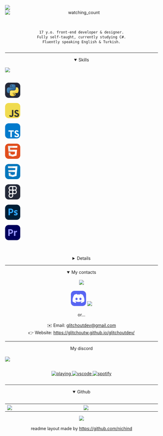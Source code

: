 <div align="center" class="head-me" style="display: flex; flex-flow: column wrap;">
	<img src="https://api.statusbadges.me/badge/status/731480310184935426"/>
	<img src="https://komarev.com/ghpvc/?username=glitchoutdev&color=9963B3" alt="watching_count"/>
	<br>
	<br>
 
	17 y.o. front-end developer & designer.
 	Fully self-taught, currently studying C#.
  	Fluently speaking English & Turkish.
</div>

----

<div align="center" class="skills" style="display: flex; flex-flow: column wrap">
	<details open>
	<summary>Skills</summary><br>
	<div align="center" class="skills" style="display: flex; flex-flow: column wrap">
	<img src="https://raw.githubusercontent.com/nichind/nichind/dd073285c74006a8a95048c2eb528b50dfa91730/assets/img/skills.svg"/><br><br>
	<img src="https://raw.githubusercontent.com/tandpfun/skill-icons/de91fca307a83d75fc5b1f6ce24540454acead41/icons/Python-Dark.svg" width="50"/><a>&nbsp;</a> 
	<img src="https://raw.githubusercontent.com/tandpfun/skill-icons/de91fca307a83d75fc5b1f6ce24540454acead41/icons/JavaScript.svg" width="50"/><a>&nbsp;</a> 
	<img src="https://raw.githubusercontent.com/tandpfun/skill-icons/de91fca307a83d75fc5b1f6ce24540454acead41/icons/TypeScript.svg" width="50"/><a>&nbsp;</a> 
	<img src="https://raw.githubusercontent.com/tandpfun/skill-icons/de91fca307a83d75fc5b1f6ce24540454acead41/icons/HTML.svg" width="50"/><a>&nbsp;</a> 
	<img src="https://raw.githubusercontent.com/tandpfun/skill-icons/de91fca307a83d75fc5b1f6ce24540454acead41/icons/CSS.svg" width="50"/><a>&nbsp;</a> 
	<img src="https://raw.githubusercontent.com/tandpfun/skill-icons/de91fca307a83d75fc5b1f6ce24540454acead41/icons/Figma-Dark.svg" width="50"/><a>&nbsp;</a> 
	<img src="https://raw.githubusercontent.com/tandpfun/skill-icons/de91fca307a83d75fc5b1f6ce24540454acead41/icons/Photoshop.svg" width="50"/><a>&nbsp;</a> 
	<img src="https://raw.githubusercontent.com/tandpfun/skill-icons/de91fca307a83d75fc5b1f6ce24540454acead41/icons/Premiere.svg" width="50"/><a>&nbsp;</a> 
	<br><br>
	<details>
	<br><br>
	<details>
	<summary>Frameworks & Other stuff</summary>
		<br>
		<img src="https://skillicons.dev/icons?i=nginx,git,fastapi,cs,discord,redis,godot,postgresql"/><br>
		<img src="https://skillicons.dev/icons?i=nodejs,replit,github"/><br>
  		<a>And much more...</a>		
	</details>
	</details>
</div>

----

<div align="center" class="contacts" style="display: flex; flex-flow: column wrap;">
	<details open>
	<summary>My contacts</summary><br>
	<img src="https://raw.githubusercontent.com/nichind/nichind/dd073285c74006a8a95048c2eb528b50dfa91730/assets/img/contacts.svg"/>
	<br><br>
 	<a href="https://discord.com/users/731480310184935426"><img src="https://raw.githubusercontent.com/tandpfun/skill-icons/de91fca307a83d75fc5b1f6ce24540454acead41/icons/Discord.svg" width="50"/></a>
  	<a href="https://instagram.com/glitchoutw"><img src="https://upload.wikimedia.org/wikipedia/commons/thumb/9/95/Instagram_logo_2022.svg/1200px-Instagram_logo_2022.svg.png" width="50"/></a>
   	<br><br>or...<br><br>
    	<a>✉️ Email: <a href="mailto://glitchoutdev@gmail.com">glitchoutdev@gmail.com</a></a><br>
     	<a>👉 Website: <a href="https://glitchoutw.github.io/glitchoutdev/">https://glitchoutw.github.io/glitchoutdev/</a></a>
	</details>	
</div>


----
<summary>My discord</summary>
<br>


<div style="display: flex; flex-direction: row;">
  <a align="center" href="https://discord.com/users/731480310184935426">
    <img align="center" src="https://lanyard-profile-readme.vercel.app/api/731480310184935426?theme=dark&animated=true&hideDiscrim=true&borderRadius=30px&hideStatus=true"
      </a>
</div>  
<br>

![playing](https://api.statusbadges.me/badge/playing/731480310184935426) 
![vscode](https://api.statusbadges.me/badge/vscode/731480310184935426)
[![spotify](https://api.statusbadges.me/badge/spotify/731480310184935426)](https://api.statusbadges.me/openspotify/731480310184935426)

</details>

----

<div align="center" class="todo" style="display: flex; flex-flow: column">
<details open>
<summary>Github</summary><br>
<table align="center">
	<tr>
		<td width="1200px">
        <img align="center" src="https://github-readme-stats.vercel.app/api?username=glitchoutdev&theme=midnight-purple&show_icons=true&hide_border=true&count_private=true&bg_color=0D1117" draggable="false">
		</td>
		<td width="1200px">
        <img align="center" src="https://github-readme-stats.vercel.app/api/top-langs/?username=glitchoutdev&theme=midnight-purple&show_icons=true&hide_border=true&layout=compact&bg_color=0D1117" draggable="false">
		</td>
	</tr>
</table>
<td width="1200px">
<a href="http://www.github.com/glitchoutw"><img src="https://github-readme-streak-stats.herokuapp.com/?user=glitchoutdev&theme=midnight-purple&hide_border=true&bg_color=0D1117"/></a>
</details>
</td>

readme layout made by <a href="https://github.com/nichind">https://github.com/nichind</a>

